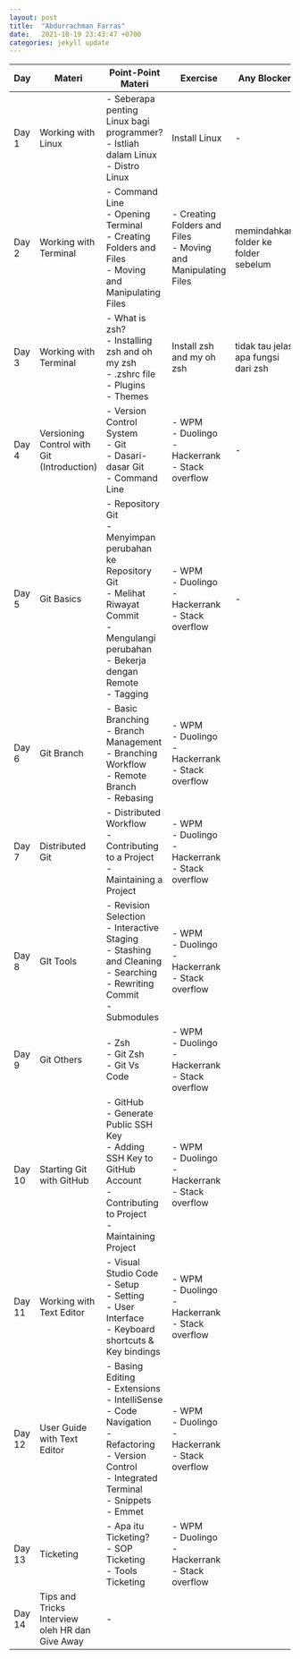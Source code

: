 ```yaml
---
layout: post
title:  "Abdurrachman Farras"
date:   2021-10-19 23:43:47 +0700
categories: jekyll update
---
```

| Day    | Materi                                          | Point-Point Materi                                                                                                                                                       | Exercise                                                          | Any Blocker                          | Pengumpulan Tugas                                                                                                                                                                                            |
| ------ | ----------------------------------------------- | ------------------------------------------------------------------------------------------------------------------------------------------------------------------------ | ----------------------------------------------------------------- | ------------------------------------ | ------------------------------------------------------------------------------------------------------------------------------------------------------------------------------------------------------------ |
| Day 1  | Working with Linux                              | \- Seberapa penting Linux bagi programmer?<br>\- Istliah dalam Linux<br>\- Distro Linux                                                                                  | Install Linux                                                     | \-                                   | [https://drive.google.com/drive/folders/13\_Ez-vestpmwtlFkR21dDkpKmVYViKPY?usp=sharing](https://drive.google.com/drive/folders/13_Ez-vestpmwtlFkR21dDkpKmVYViKPY?usp=sharing)                                |
| Day 2  | Working with Terminal                           | \- Command Line<br>\- Opening Terminal<br>\- Creating Folders and Files<br>\- Moving and Manipulating Files                                                              | \- Creating Folders and Files<br>\- Moving and Manipulating Files | memindahkan folder ke folder sebelum | [https://drive.google.com/drive/folders/1TFwc7-0XqwD9WUlIiM8GTGwAbL1HHjPw?usp=sharing](https://drive.google.com/drive/folders/1TFwc7-0XqwD9WUlIiM8GTGwAbL1HHjPw?usp=sharing)                                 |
| Day 3  | Working with Terminal                           | \- What is zsh?<br>\- Installing zsh and oh my zsh<br>\- .zshrc file<br>\- Plugins<br>\- Themes                                                                          | Install zsh and my oh zsh                                         | tidak tau jelas apa fungsi dari zsh  | [https://drive.google.com/drive/folders/1dZado0rUOgCFgzo5eUFirnYB43aeaxHM?usp=sharing](https://drive.google.com/drive/folders/1dZado0rUOgCFgzo5eUFirnYB43aeaxHM?usp=sharing)                                 |
| Day 4  | Versioning Control with Git (Introduction)      | \- Version Control System<br>\- Git<br>\- Dasari-dasar Git<br>\- Command Line                                                                                            | \- WPM<br>\- Duolingo<br>\- Hackerrank<br>\- Stack overflow       | \-                                   | [https://docs.google.com/spreadsheets/d/1M2rAqRzooI2idx7a5Ni5tGWiaZPDpDWj7hSAGVN9Nl0/edit?usp=sharing](https://docs.google.com/spreadsheets/d/1M2rAqRzooI2idx7a5Ni5tGWiaZPDpDWj7hSAGVN9Nl0/edit?usp=sharing) |
| Day 5  | Git Basics                                      | \- Repository Git<br>\- Menyimpan perubahan ke Repository Git<br>\- Melihat Riwayat Commit<br>\- Mengulangi perubahan<br>\- Bekerja dengan Remote<br>\- Tagging          | \- WPM<br>\- Duolingo<br>\- Hackerrank<br>\- Stack overflow       | \-                                   | [https://drive.google.com/drive/folders/1IlDO3E\_tWhpkSjJZDe2y\_lQCftAPHeKq?usp=sharing](https://drive.google.com/drive/folders/1IlDO3E_tWhpkSjJZDe2y_lQCftAPHeKq?usp=sharing)                               |
| Day 6  | Git Branch                                      | \- Basic Branching<br>\- Branch Management<br>\- Branching Workflow<br>\- Remote Branch<br>\- Rebasing                                                                   | \- WPM<br>\- Duolingo<br>\- Hackerrank<br>\- Stack overflow       |                                      |                                                                                                                                                                                                              |
| Day 7  | Distributed Git                                 | \- Distributed Workflow<br>\- Contributing to a Project<br>\- Maintaining a Project                                                                                      | \- WPM<br>\- Duolingo<br>\- Hackerrank<br>\- Stack overflow       |                                      |                                                                                                                                                                                                              |
| Day 8  | GIt Tools                                       | \- Revision Selection<br>\- Interactive Staging<br>\- Stashing and Cleaning<br>\- Searching<br>\- Rewriting Commit<br>\- Submodules                                      | \- WPM<br>\- Duolingo<br>\- Hackerrank<br>\- Stack overflow       |                                      |                                                                                                                                                                                                              |
| Day 9  | Git Others                                      | \- Zsh<br>\- Git Zsh<br>\- Git Vs Code                                                                                                                                   | \- WPM<br>\- Duolingo<br>\- Hackerrank<br>\- Stack overflow       |                                      |                                                                                                                                                                                                              |
| Day 10 | Starting Git with GitHub                        | \- GitHub<br>\- Generate Public SSH Key<br>\- Adding SSH Key to GitHub Account<br>\- Contributing to Project<br>\- Maintaining Project                                   | \- WPM<br>\- Duolingo<br>\- Hackerrank<br>\- Stack overflow       |                                      |                                                                                                                                                                                                              |
| Day 11 | Working with Text Editor                        | \- Visual Studio Code<br>\- Setup<br>\- Setting<br>\- User Interface<br>\- Keyboard shortcuts & Key bindings                                                             | \- WPM<br>\- Duolingo<br>\- Hackerrank<br>\- Stack overflow       |                                      |                                                                                                                                                                                                              |
| Day 12 | User Guide with Text Editor                     | \- Basing Editing<br>\- Extensions<br>\- IntelliSense<br>\- Code Navigation<br>\- Refactoring<br>\- Version Control<br>\- Integrated Terminal<br>\- Snippets<br>\- Emmet | \- WPM<br>\- Duolingo<br>\- Hackerrank<br>\- Stack overflow       |                                      |                                                                                                                                                                                                              |
| Day 13 | Ticketing                                       | \- Apa itu Ticketing?<br>\- SOP Ticketing<br>\- Tools Ticketing                                                                                                          | \- WPM<br>\- Duolingo<br>\- Hackerrank<br>\- Stack overflow       |                                      |                                                                                                                                                                                                              |
| Day 14 | Tips and Tricks Interview oleh HR dan Give Away | \-                                                                                                                                                                       |                                                                   |                                      |